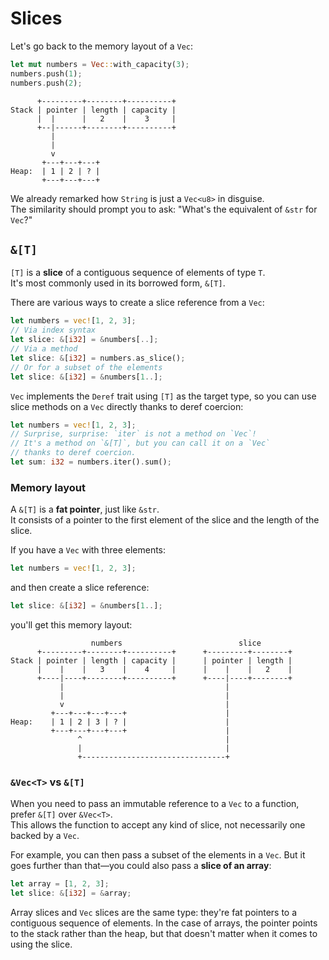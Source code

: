 # Slices

Let's go back to the memory layout of a `Vec`:

```rust
let mut numbers = Vec::with_capacity(3);
numbers.push(1);
numbers.push(2);
```

```text
      +---------+--------+----------+
Stack | pointer | length | capacity | 
      |  |      |   2    |    3     |
      +--|------+--------+----------+
         |
         |
         v
       +---+---+---+
Heap:  | 1 | 2 | ? |
       +---+---+---+
```

We already remarked how `String` is just a `Vec<u8>` in disguise.  
The similarity should prompt you to ask: "What's the equivalent of `&str` for `Vec`?"

## `&[T]`

`[T]` is a **slice** of a contiguous sequence of elements of type `T`.  
It's most commonly used in its borrowed form, `&[T]`.

There are various ways to create a slice reference from a `Vec`:

```rust
let numbers = vec![1, 2, 3];
// Via index syntax
let slice: &[i32] = &numbers[..];
// Via a method
let slice: &[i32] = numbers.as_slice();
// Or for a subset of the elements
let slice: &[i32] = &numbers[1..];
```

`Vec` implements the `Deref` trait using `[T]` as the target type, so you can use slice methods on a `Vec` directly
thanks to deref coercion:

```rust
let numbers = vec![1, 2, 3];
// Surprise, surprise: `iter` is not a method on `Vec`!
// It's a method on `&[T]`, but you can call it on a `Vec` 
// thanks to deref coercion.
let sum: i32 = numbers.iter().sum();
```

### Memory layout

A `&[T]` is a **fat pointer**, just like `&str`.  
It consists of a pointer to the first element of the slice and the length of the slice.

If you have a `Vec` with three elements:

```rust
let numbers = vec![1, 2, 3];
```

and then create a slice reference:

```rust
let slice: &[i32] = &numbers[1..];
```

you'll get this memory layout:

```text
                  numbers                          slice
      +---------+--------+----------+      +---------+--------+
Stack | pointer | length | capacity |      | pointer | length |
      |    |    |   3    |    4     |      |    |    |   2    |
      +----|----+--------+----------+      +----|----+--------+
           |                                    |  
           |                                    |
           v                                    | 
         +---+---+---+---+                      |
Heap:    | 1 | 2 | 3 | ? |                      |
         +---+---+---+---+                      |
               ^                                |
               |                                |
               +--------------------------------+
```

### `&Vec<T>` vs `&[T]`

When you need to pass an immutable reference to a `Vec` to a function, prefer `&[T]` over `&Vec<T>`.  
This allows the function to accept any kind of slice, not necessarily one backed by a `Vec`.

For example, you can then pass a subset of the elements in a `Vec`. 
But it goes further than that—you could also pass a **slice of an array**:

```rust
let array = [1, 2, 3];
let slice: &[i32] = &array;
```

Array slices and `Vec` slices are the same type: they're fat pointers to a contiguous sequence of elements.
In the case of arrays, the pointer points to the stack rather than the heap, but that doesn't matter 
when it comes to using the slice.